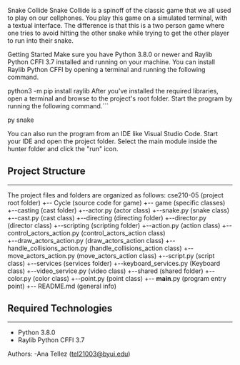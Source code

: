 Snake Collide
Snake Collide is a spinoff of the classic game that we all used to play on our cellphones. You play this game on a simulated terminal, with a textual interface. The difference is that this is a two person game where one tries to avoid hitting the other snake while trying to get the other player to run into their snake.

Getting Started
Make sure you have Python 3.8.0 or newer and Raylib Python CFFI 3.7 installed and running on your machine. You can install Raylib Python CFFI by opening a terminal and running the following command.

python3 -m pip install raylib
After you've installed the required libraries, open a terminal and browse to the project's root folder. Start the program by running the following command.```

py snake

You can also run the program from an IDE like Visual Studio Code. Start your IDE and open the
project folder. Select the main module inside the hunter folder and click the "run" icon.

## Project Structure

---

The project files and folders are organized as follows:
cse210-05 (project root folder)
+-- Cycle (source code for game)
+-- game (specific classes)
+--casting (cast folder)
+--actor.py (actor class)
+--snake.py (snake class)
+--cast.py (cast class)
+--directing (directing folder)
+--director.py (director class)
+--scripting (scripting folder)
+--action.py (action class)
+--control_actors_action.py (control_actors_action class)  
 +--draw_actors_action.py (draw_actors_action class)
+--handle_collisions_action.py (handle_collisions_action class)
+--move_actors_action.py (move_actors_action class)
+--script.py (script class)
+--services (services folder)
+--keyboard_services.py (Keyboard class)
+--video_service.py (video class)
+--shared (shared folder)
+--color.py (color class)
+--point.py (point class)
+-- **main**.py (program entry point)
+-- README.md (general info)

## Required Technologies

---

- Python 3.8.0
- Raylib Python CFFI 3.7

Authors:
-Ana Tellez (tel21003@byui.edu)

